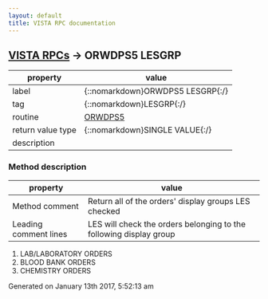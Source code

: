 ```yaml
---
layout: default
title: VISTA RPC documentation
---
```




## [VISTA RPCs](TableOfContent.md) &#8594; ORWDPS5 LESGRP 

 property | value 
--- | --- 
 label | {::nomarkdown}ORWDPS5 LESGRP{:/}
 tag | {::nomarkdown}LESGRP{:/}
 routine | [ORWDPS5](http://code.osehra.org/dox/Routine_ORWDPS5_source.html)
 return value type | {::nomarkdown}SINGLE VALUE{:/}
 description | 


### Method description

 property | value 
--- | --- 
 Method comment | Return all of the orders' display groups LES checked
 Leading comment lines | LES will check the orders belonging to the following display group
1.  LAB/LABORATORY  ORDERS
2.  BLOOD BANK      ORDERS
3.  CHEMISTRY       ORDERS




 Generated on January 13th 2017, 5:52:13 am